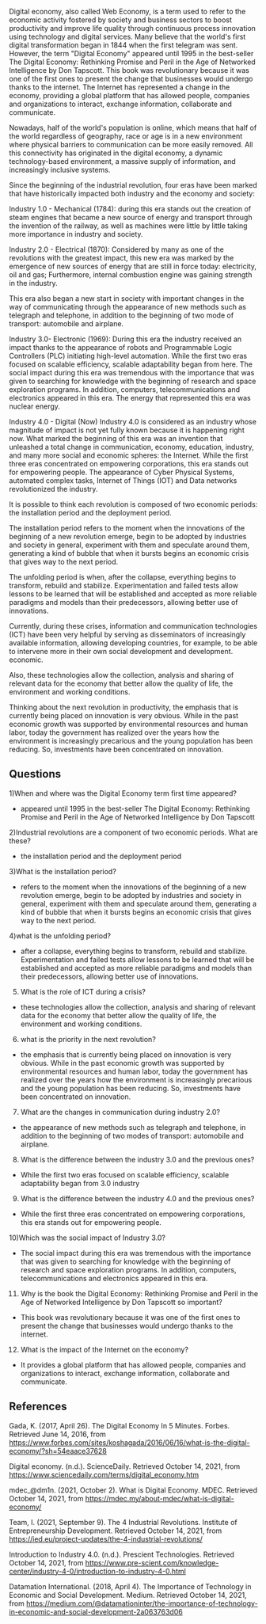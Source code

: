 Digital economy, also called Web Economy, is a term used to refer to the economic activity fostered by society and business sectors to boost productivity and improve life quality through continuous process innovation using technology and digital services.
Many believe that the world's first digital transformation began in 1844 when the first telegram was sent. However, the term "Digital Economy" appeared until 1995 in the best-seller The Digital Economy: Rethinking Promise and Peril in the Age of Networked Intelligence by Don Tapscott.
This book was revolutionary because it was one of the first ones to present the change that businesses would undergo thanks to the internet. The Internet has represented a change in the economy, providing a global platform that has allowed people, companies and organizations to interact, exchange information, collaborate and communicate.

Nowadays, half of the world's population is online, which means that half of the world regardless of geography, race or age is in a new environment where physical barriers to communication can be more easily removed. All this connectivity has originated in the digital economy, a dynamic technology-based environment, a massive supply of information, and increasingly inclusive systems.


Since the beginning of the industrial revolution, four eras have been marked that have historically impacted both industry and the economy and society:

Industry 1.0 - Mechanical (1784): during this era stands out the creation of steam engines that became a new source of energy and transport through the invention of the railway, as well as machines were little by little taking more importance in industry and society.

Industry 2.0 - Electrical (1870): Considered by many as one of the revolutions with the greatest impact, this new era was marked by the emergence of new sources of energy that are still in force today: electricity, oil and gas; Furthermore, internal combustion engine was gaining strength in the industry.

This era also began a new start in society with important changes in the way of communicating through the appearance of new methods such as telegraph and telephone, in addition to the beginning of two mode of transport: automobile and airplane.

Industry 3.0- Electronic (1969): During this era the industry received an impact thanks to the appearance of robots and Programmable Logic Controllers (PLC) initiating high-level automation. While the first two eras focused on scalable efficiency, scalable adaptability began from here.
The social impact during this era was tremendous with the importance that was given to searching for knowledge with the beginning of research and space exploration programs. In addition, computers, telecommunications and electronics appeared in this era.
The energy that represented this era was nuclear energy.

Industry 4.0 - Digital (Now)
Industry 4.0 is considered as an industry whose magnitude of impact is not yet fully known because it is happening right now.
What marked the beginning of this era was an invention that unleashed a total change in communication, economy, education, industry, and many more social and economic spheres: the Internet.
While the first three eras concentrated on empowering corporations, this era stands out for empowering people. The appearance of Cyber Physical Systems, automated complex tasks, Internet of Things (IOT) and Data networks revolutionized the industry.


It is possible to think each revolution is composed of two economic periods: the installation period and the deployment period.

The installation period refers to the moment when the innovations of the beginning of a new revolution emerge, begin to be adopted by industries and society in general, experiment with them and speculate around them, generating a kind of bubble that when it bursts begins an economic crisis that gives way to the next period.

The unfolding period is when, after the collapse, everything begins to transform, rebuild and stabilize. Experimentation and failed tests allow lessons to be learned that will be established and accepted as more reliable paradigms and models than their predecessors, allowing better use of innovations.

Currently, during these crises, information and communication technologies (ICT) have been very helpful by serving as disseminators of increasingly available information, allowing developing countries, for example, to be able to intervene more in their own social development and development. economic.

Also, these technologies allow the collection, analysis and sharing of relevant data for the economy that better allow the quality of life, the environment and working conditions.

Thinking about the next revolution in productivity, the emphasis that is currently being placed on innovation is very obvious. While in the past economic growth was supported by environmental resources and human labor, today the government has realized over the years how the environment is increasingly precarious and the young population has been reducing. So, investments have been concentrated on innovation.



## Questions

1)When and where was the Digital Economy term first time appeared?
- appeared until 1995 in the best-seller The Digital Economy: Rethinking Promise and Peril in the Age of Networked Intelligence by Don Tapscott

2)Industrial revolutions are a component of two economic periods. What are these?
- the installation period and the deployment period

3)What is the installation period?
- refers to the moment when the innovations of the beginning of a new revolution emerge, begin to be adopted by industries and society in general, experiment with them and speculate around them, generating a kind of bubble that when it bursts begins an economic crisis that gives way to the next period.

4)what is the unfolding period?
- after a collapse, everything begins to transform, rebuild and stabilize. Experimentation and failed tests allow lessons to be learned that will be established and accepted as more reliable paradigms and models than their predecessors, allowing better use of innovations.

5) What is the role of ICT during a crisis?
- these technologies allow the collection, analysis and sharing of relevant data for the economy that better allow the quality of life, the environment and working conditions.

6) what is the priority in the next revolution?
- the emphasis that is currently being placed on innovation is very obvious. While in the past economic growth was supported by environmental resources and human labor, today the government has realized over the years how the environment is increasingly precarious and the young population has been reducing. So, investments have been concentrated on innovation.

7) What are the changes in communication during industry 2.0?
- the appearance of new methods such as telegraph and telephone, in addition to the beginning of two modes of transport: automobile and airplane.

8) What is the difference between the industry 3.0 and the previous ones?
-  While the first two eras focused on scalable efficiency, scalable adaptability began from 3.0 industry

9) What is the difference between the industry 4.0 and the previous ones?
- While the first three eras concentrated on empowering corporations, this era stands out for empowering people. 

10)Which was the social impact of Industry 3.0?
- The social impact during this era was tremendous with the importance that was given to searching for knowledge with the beginning of research and space exploration programs. In addition, computers, telecommunications and electronics appeared in this era.

11) Why is the book the Digital Economy: Rethinking Promise and Peril in the Age of Networked Intelligence by Don Tapscott  so important?
- This book was revolutionary because it was one of the first ones to present the change that businesses would undergo thanks to the internet.

12) What is the impact of the Internet on the economy?
- It provides a global platform that has allowed people, companies and organizations to interact, exchange information, collaborate and communicate.


## References



Gada, K. (2017, April 26). The Digital Economy In 5 Minutes. Forbes. Retrieved June 14, 2016, from https://www.forbes.com/sites/koshagada/2016/06/16/what-is-the-digital-economy/?sh=54eaace37628

Digital economy. (n.d.). ScienceDaily. Retrieved October 14, 2021, from https://www.sciencedaily.com/terms/digital_economy.htm

mdec_@dm1n. (2021, October 2). What is Digital Economy. MDEC. Retrieved October 14, 2021, from https://mdec.my/about-mdec/what-is-digital-economy/

Team, I. (2021, September 9). The 4 Industrial Revolutions. Institute of Entrepreneurship Development. Retrieved October 14, 2021, from https://ied.eu/project-updates/the-4-industrial-revolutions/

Introduction to Industry 4.0. (n.d.). Prescient Technologies. Retrieved October 14, 2021, from https://www.pre-scient.com/knowledge-center/industry-4-0/introduction-to-industry-4-0.html



Datamation International. (2018, April 4). The Importance of Technology in Economic and Social Development. Medium. Retrieved October 14, 2021, from https://medium.com/@datamationinter/the-importance-of-technology-in-economic-and-social-development-2a063763d06
